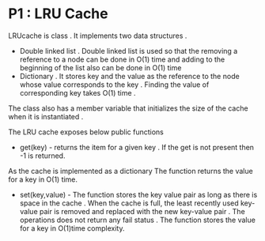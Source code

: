 # P1 : LRU Cache 
LRUcache is  class . It implements two data structures . 
* Double linked list  . Double linked list is used so that the removing a reference to a node can be done  in O(1) time and adding to the beginning of the list also can be done in O(1) time 
* Dictionary .  It stores key and the value as the reference to the node whose value corresponds to the key . Finding the value of corresponding  key takes O(1) time . 

The class also has  a member variable that initializes the size of the cache when it is instantiated  . 


The LRU cache exposes below public functions  
* get(key) -  returns the item for a given key . If the get is not present then  -1 is returned.

As the cache is implemented as a dictionary
The function returns the  value for a key in O(1) time.
* set(key,value) - The function stores the key value pair as long as there is space in the cache . 
When the cache is full, the least recently used key-value pair is removed and replaced with the new key-value pair . The operations does not return any fail status . 
The function stores the value for a key in O(1)time complexity. 

 



